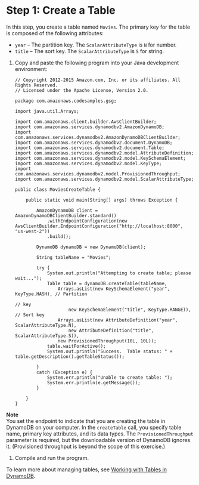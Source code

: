 # Step 1: Create a Table<a name="GettingStarted.Java.01"></a>

In this step, you create a table named `Movies`\. The primary key for the table is composed of the following attributes:
+ `year` – The partition key\. The `ScalarAttributeType` is `N` for number\.
+ `title` – The sort key\. The `ScalarAttributeType` is `S` for string\.

1. Copy and paste the following program into your Java development environment:

   ```
   // Copyright 2012-2015 Amazon.com, Inc. or its affiliates. All Rights Reserved.
   // Licensed under the Apache License, Version 2.0.
   
   package com.amazonaws.codesamples.gsg;
   
   import java.util.Arrays;
   
   import com.amazonaws.client.builder.AwsClientBuilder;
   import com.amazonaws.services.dynamodbv2.AmazonDynamoDB;
   import com.amazonaws.services.dynamodbv2.AmazonDynamoDBClientBuilder;
   import com.amazonaws.services.dynamodbv2.document.DynamoDB;
   import com.amazonaws.services.dynamodbv2.document.Table;
   import com.amazonaws.services.dynamodbv2.model.AttributeDefinition;
   import com.amazonaws.services.dynamodbv2.model.KeySchemaElement;
   import com.amazonaws.services.dynamodbv2.model.KeyType;
   import com.amazonaws.services.dynamodbv2.model.ProvisionedThroughput;
   import com.amazonaws.services.dynamodbv2.model.ScalarAttributeType;
   
   public class MoviesCreateTable {
   
       public static void main(String[] args) throws Exception {
   
           AmazonDynamoDB client = AmazonDynamoDBClientBuilder.standard()
               .withEndpointConfiguration(new AwsClientBuilder.EndpointConfiguration("http://localhost:8000", "us-west-2"))
               .build();
   
           DynamoDB dynamoDB = new DynamoDB(client);
   
           String tableName = "Movies";
   
           try {
               System.out.println("Attempting to create table; please wait...");
               Table table = dynamoDB.createTable(tableName,
                   Arrays.asList(new KeySchemaElement("year", KeyType.HASH), // Partition
                                                                             // key
                       new KeySchemaElement("title", KeyType.RANGE)), // Sort key
                   Arrays.asList(new AttributeDefinition("year", ScalarAttributeType.N),
                       new AttributeDefinition("title", ScalarAttributeType.S)),
                   new ProvisionedThroughput(10L, 10L));
               table.waitForActive();
               System.out.println("Success.  Table status: " + table.getDescription().getTableStatus());
   
           }
           catch (Exception e) {
               System.err.println("Unable to create table: ");
               System.err.println(e.getMessage());
           }
   
       }
   }
   ```
**Note**  
You set the endpoint to indicate that you are creating the table in DynamoDB on your computer\.
In the `createTable` call, you specify table name, primary key attributes, and its data types\.
The `ProvisionedThroughput` parameter is required, but the downloadable version of DynamoDB ignores it\. \(Provisioned throughput is beyond the scope of this exercise\.\)

1. Compile and run the program\.

To learn more about managing tables, see [Working with Tables in DynamoDB](WorkingWithTables.md)\.
